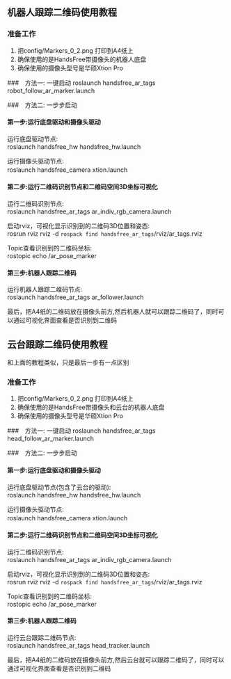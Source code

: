 ## 机器人跟踪二维码使用教程

### 准备工作
1. 把config/Markers_0_2.png 打印到A4纸上
2. 确保使用的是HandsFree带摄像头的机器人底盘
3. 确保使用的摄像头型号是华硕Xtion Pro

###　方法一: 一键启动
roslaunch handsfree_ar_tags robot_follow_ar_marker.launch    

###　方法二: 一步步启动
#### 第一步:运行底盘驱动和摄像头驱动   　　
运行底盘驱动节点:     
roslaunch handsfree_hw handsfree_hw.launch      

运行摄像头驱动节点:      
roslaunch handsfree_camera xtion.launch　　　　　

#### 第二步:运行二维码识别节点和二维码空间3D坐标可视化 　　
运行二维码识别节点:      
roslaunch handsfree_ar_tags ar_indiv_rgb_camera.launch     

启动rviz，可视化显示识别到的二维码3D位置和姿态:     
rosrun rviz rviz -d `rospack find handsfree_ar_tags`/rviz/ar_tags.rviz     

Topic查看识别到的二维码坐标:    
rostopic echo /ar_pose_marker     

#### 第三步:机器人跟踪二维码
运行机器人跟踪二维码节点:       
roslaunch handsfree_ar_tags ar_follower.launch      

最后，把A4纸的二维码放在摄像头前方,然后机器人就可以跟踪二维码了，同时可以通过可视化界面查看是否识别到二维码


## 云台跟踪二维码使用教程
和上面的教程类似，只是最后一步有一点区别

### 准备工作
1. 把config/Markers_0_2.png 打印到A4纸上
2. 确保使用的是HandsFree带摄像头和云台的机器人底盘
3. 确保使用的摄像头型号是华硕Xtion Pro

###　方法一: 一键启动
roslaunch handsfree_ar_tags head_follow_ar_marker.launch    

###　方法二: 一步步启动
#### 第一步:运行底盘驱动和摄像头驱动   　　
运行底盘驱动节点(包含了云台的驱动):     
roslaunch handsfree_hw handsfree_hw.launch      

运行摄像头驱动节点:      
roslaunch handsfree_camera xtion.launch　　　　　

#### 第二步:运行二维码识别节点和二维码空间3D坐标可视化 　　
运行二维码识别节点:      
roslaunch handsfree_ar_tags ar_indiv_rgb_camera.launch     

启动rviz，可视化显示识别到的二维码3D位置和姿态:     
rosrun rviz rviz -d `rospack find handsfree_ar_tags`/rviz/ar_tags.rviz     

Topic查看识别到的二维码坐标:    
rostopic echo /ar_pose_marker     

#### 第三步:机器人跟踪二维码
运行云台跟踪二维码节点:       
roslaunch handsfree_ar_tags head_tracker.launch      

最后，把A4纸的二维码放在摄像头前方,然后云台就可以跟踪二维码了，同时可以通过可视化界面查看是否识别到二维码

